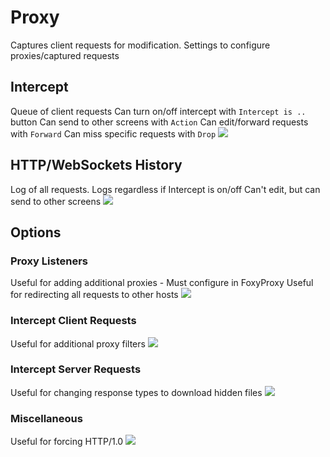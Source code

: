 # Proxy
Captures client requests for modification.
Settings to configure proxies/captured requests

## Intercept
Queue of client requests
Can turn on/off intercept with `Intercept is ..` button
Can send to other screens with `Action`
Can edit/forward requests with `Forward`
Can miss specific requests with `Drop`
![](ProxyCapture.png)

## HTTP/WebSockets History
Log of all requests. Logs regardless if Intercept is on/off
Can't edit, but can send to other screens
![](ProxyHistory.png)

## Options
### Proxy Listeners
Useful for adding additional proxies - Must configure in FoxyProxy
Useful for redirecting all requests to other hosts
![](ProxyOptions.png)

### Intercept Client Requests
Useful for additional proxy filters
![](ProxyOptionsIntercept.png)

### Intercept Server Requests
Useful for changing response types to download hidden files
![](ProxyOptionsInterceptServer.png)

### Miscellaneous
Useful for forcing HTTP/1.0
![](ProxyOptionsMisc.png)